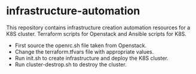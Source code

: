 # infrastructure-automation
This repository contains infrastructure creation automation resources for a K8S cluster. Terraform scripts for Openstack and Ansible scripts for K8S.

* First source the openrc.sh file taken from Openstack.
* Change the terraform.tfvars file with appropriate values.
* Run init.sh to create infrastructure and deploy the K8S cluster.
* Run cluster-destrop.sh to destroy the cluster.
